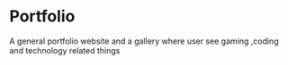 # Portfolio
A general portfolio website and a gallery where user see gaming ,coding and technology related things 
